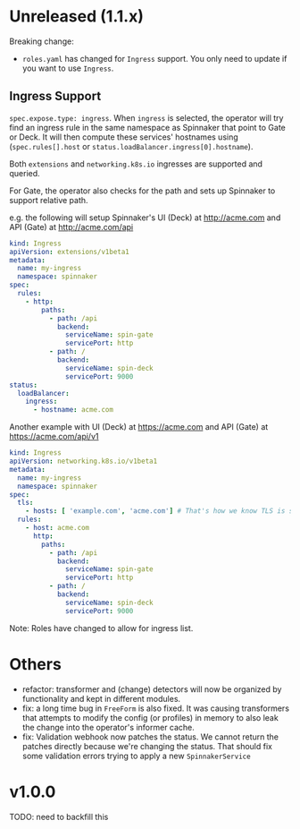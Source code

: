 # Unreleased (1.1.x)

Breaking change:
- `roles.yaml` has changed for `Ingress` support. You only need to update if you want to use `Ingress`. 

## Ingress Support
`spec.expose.type: ingress`. When `ingress` is selected, the operator will try find an ingress rule 
in the same namespace as Spinnaker that point to Gate or Deck. It will then compute these services' hostnames
using (`spec.rules[].host` or `status.loadBalancer.ingress[0].hostname`).

Both `extensions` and `networking.k8s.io` ingresses are supported and queried.

For Gate, the operator also checks for the path and sets up Spinnaker to support relative path.

e.g. the following will setup Spinnaker's UI (Deck) at http://acme.com and API (Gate) at http://acme.com/api
```yaml
kind: Ingress
apiVersion: extensions/v1beta1
metadata:
  name: my-ingress
  namespace: spinnaker
spec:
  rules:
    - http:
        paths:
          - path: /api
            backend:
              serviceName: spin-gate
              servicePort: http
          - path: /
            backend:
              serviceName: spin-deck
              servicePort: 9000
status:
  loadBalancer:
    ingress:
      - hostname: acme.com
```

Another example with UI (Deck) at https://acme.com and API (Gate) at https://acme.com/api/v1
```yaml
kind: Ingress
apiVersion: networking.k8s.io/v1beta1
metadata:
  name: my-ingress
  namespace: spinnaker
spec:
  tls:
    - hosts: [ 'example.com', 'acme.com'] # That's how we know TLS is supported
  rules:
    - host: acme.com
      http:
        paths:
          - path: /api
            backend:
              serviceName: spin-gate
              servicePort: http
          - path: /
            backend:
              serviceName: spin-deck
              servicePort: 9000
```
 
Note: Roles have changed to allow for ingress list.

# Others
- refactor: transformer and (change) detectors will now be organized by functionality and kept in different modules.
- fix: a long time bug in `FreeForm` is also fixed. It was causing transformers that attempts to modify the config (or profiles) in memory to also leak the change into the operator's informer cache.
- fix: Validation webhook now patches the status. We cannot return the patches directly because we're changing the status. That should fix some validation errors trying to apply a new `SpinnakerService` 

# v1.0.0
TODO: need to backfill this